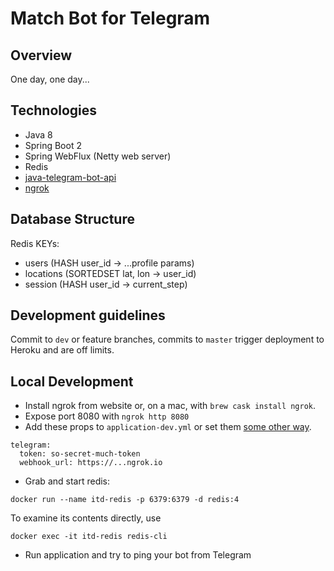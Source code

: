 # Match Bot for Telegram

## Overview

One day, one day...

## Technologies

- Java 8
- Spring Boot 2
- Spring WebFlux (Netty web server)
- Redis
- [java-telegram-bot-api](https://github.com/pengrad/java-telegram-bot-api)
- [ngrok](https://ngrok.com/)

## Database Structure

Redis KEYs:
- users (HASH user_id -> ...profile params)
- locations (SORTEDSET lat, lon -> user_id)
- session (HASH user_id -> current_step)

## Development guidelines

Commit to `dev` or feature branches, commits to `master` trigger deployment to Heroku and are off limits.

## Local Development

- Install ngrok from website or, on a mac, with `brew cask install ngrok`.
- Expose port 8080 with `ngrok http 8080`
- Add these props to `application-dev.yml` or set them
[some other way](https://docs.spring.io/spring-boot/docs/current/reference/html/boot-features-external-config.html).
```
telegram:
  token: so-secret-much-token
  webhook_url: https://...ngrok.io

```
- Grab and start redis:
```
docker run --name itd-redis -p 6379:6379 -d redis:4
```

To examine its contents directly, use
```
docker exec -it itd-redis redis-cli
```

- Run application and try to ping your bot from Telegram
